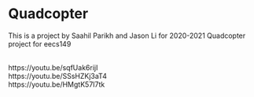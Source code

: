 # Quadcopter
This is a project by Saahil Parikh and Jason Li for 2020-2021
Quadcopter project for eecs149

<br />
https://youtu.be/sqfUak6rijI
<br />
https://youtu.be/SSsHZKj3aT4
<br />
https://youtu.be/HMgtK57I7tk
